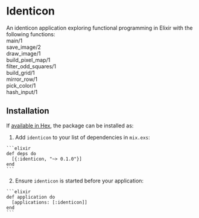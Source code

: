 # Identicon

An identicon application exploring functional programming in Elixir with the following functions:  
main/1  
save_image/2  
draw_image/1  
build_pixel_map/1  
filter_odd_squares/1  
build_grid/1  
mirror_row/1  
pick_color/1  
hash_input/1  

## Installation

If [available in Hex](https://hex.pm/docs/publish), the package can be installed as:

  1. Add `identicon` to your list of dependencies in `mix.exs`:

    ```elixir
    def deps do
      [{:identicon, "~> 0.1.0"}]
    end
    ```

  2. Ensure `identicon` is started before your application:

    ```elixir
    def application do
      [applications: [:identicon]]
    end
    ```

